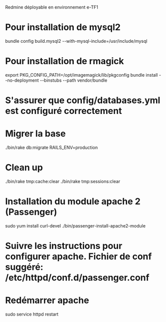 
Redmine déployable en environnement e-TF1

# Pour installation de mysql2
bundle config build.mysql2 --with-mysql-include=/usr/include/mysql

# Pour installation de rmagick
export PKG_CONFIG_PATH=/opt/imagemagick/lib/pkgconfig
bundle install --no-deployment --binstubs --path vendor/bundle

# S'assurer que config/databases.yml est configuré correctement

# Migrer la base
./bin/rake db:migrate RAILS_ENV=production

# Clean up
./bin/rake tmp:cache:clear
./bin/rake tmp:sessions:clear

# Installation du module apache 2 (Passenger)
sudo yum install curl-devel
./bin/passenger-install-apache2-module

# Suivre les instructions pour configurer apache. Fichier de conf suggéré: /etc/httpd/conf.d/passenger.conf

# Redémarrer apache
sudo service httpd restart
